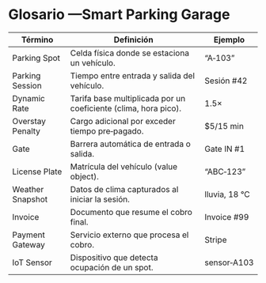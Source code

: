 # Glosario —Smart Parking Garage

| Término | Definición | Ejemplo |
|---------|-----------|---------|
| Parking Spot | Celda física donde se estaciona un vehículo. | “A‑103” |
| Parking Session | Tiempo entre entrada y salida del vehículo. | Sesión #42 |
| Dynamic Rate | Tarifa base multiplicada por un coeficiente (clima, hora pico). | 1.5× |
| Overstay Penalty | Cargo adicional por exceder tiempo pre‑pagado. | $5/15 min |
| Gate | Barrera automática de entrada o salida. | Gate IN #1 |
| License Plate | Matrícula del vehículo (value object). | “ABC‑123” |
| Weather Snapshot | Datos de clima capturados al iniciar la sesión. | lluvia, 18 °C |
| Invoice | Documento que resume el cobro final. | Invoice #99 |
| Payment Gateway | Servicio externo que procesa el cobro. | Stripe |
| IoT Sensor | Dispositivo que detecta ocupación de un spot. | sensor‑A103 |
